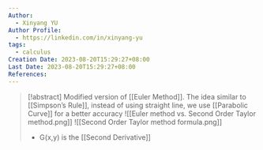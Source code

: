 ```yaml
---
Author:
  - Xinyang YU
Author Profile:
  - https://linkedin.com/in/xinyang-yu
tags:
  - calculus
Creation Date: 2023-08-20T15:29:27+08:00
Last Date: 2023-08-20T15:29:27+08:00
References:
---
```

>[!abstract] Modified version of [[Euler Method]]. The idea similar to [[Simpson’s Rule]], instead of using straight line, we use [[Parabolic Curve]] for a better accuracy
>![[Euler method vs. Second Order Taylor method.png]]
>![[Second Order Taylor method formula.png]]
>- G(x,y) is the [[Second Derivative]]

